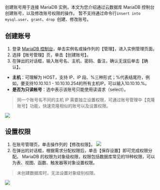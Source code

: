 创建账号用于连接 MariaDB 实例，本文为您介绍通过云数据库 MariaDB 控制台创建账号，以及修改账号权限的操作。
暂不支持通过命令行`insert into mysql.user`、`grant`、`drop `创建、修改账号。

## 创建账号
1. 登录 [MariaDB 控制台](https://console.cloud.tencent.com/tdsql)，单击实例名或操作列的【管理】，进入实例管理页面。
2. 选择【账号管理】页，单击【创建账号】。
3. 在弹出的对话框，输入账号名、主机、密码、备注，确认无误后单击【确认】。
 - **主机**：可理解为 HOST，支持 IP、IP 段、%三种形式；%代表结尾符，例如，要支持10.10.10.1 - 10.10.10.254的所有主机IP，可以输入10.10.10.%。
 - **是否为只读帐号**：选中表示该账号只能使用读请求（select）。
>同一个账号名不同的主机 IP 需要独立设置权限，可通过账号管理中【克隆账号】功能，快速克隆相似的账号以及设置权限。
>
![](https://main.qcloudimg.com/raw/4d258a894b25f00d04359234add787fc.png)

## 设置权限
1. 在账号管理页，单击操作列的【修改权限】。
![](https://main.qcloudimg.com/raw/d99d1c24ead8d610a8fd50cc723e3793.png)
2. 在弹出的对话框，根据需求分配权限后，单击【保存设置】即可完成权限分配。
MariaDB 的权限为对象级权限，权限包括数据库常见的19种权限，可以为表、视图、函数、触发器等对象设置权限。
>未创建数据库时，无法设置对象级别权限。
>
![](https://main.qcloudimg.com/raw/694d08a5d3c1c491f1b263122400845f.png)

